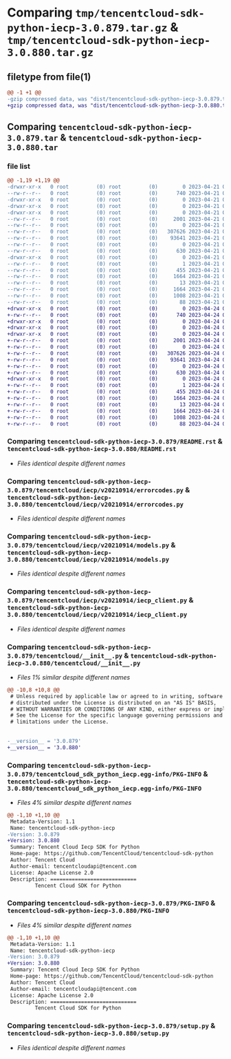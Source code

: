 # Comparing `tmp/tencentcloud-sdk-python-iecp-3.0.879.tar.gz` & `tmp/tencentcloud-sdk-python-iecp-3.0.880.tar.gz`

## filetype from file(1)

```diff
@@ -1 +1 @@
-gzip compressed data, was "dist/tencentcloud-sdk-python-iecp-3.0.879.tar", last modified: Fri Apr 21 00:47:03 2023, max compression
+gzip compressed data, was "dist/tencentcloud-sdk-python-iecp-3.0.880.tar", last modified: Mon Apr 24 03:11:19 2023, max compression
```

## Comparing `tencentcloud-sdk-python-iecp-3.0.879.tar` & `tencentcloud-sdk-python-iecp-3.0.880.tar`

### file list

```diff
@@ -1,19 +1,19 @@
-drwxr-xr-x   0 root         (0) root         (0)        0 2023-04-21 00:47:03.000000 tencentcloud-sdk-python-iecp-3.0.879/
--rw-r--r--   0 root         (0) root         (0)      740 2023-04-21 00:47:02.000000 tencentcloud-sdk-python-iecp-3.0.879/README.rst
-drwxr-xr-x   0 root         (0) root         (0)        0 2023-04-21 00:47:03.000000 tencentcloud-sdk-python-iecp-3.0.879/tencentcloud/
-drwxr-xr-x   0 root         (0) root         (0)        0 2023-04-21 00:47:03.000000 tencentcloud-sdk-python-iecp-3.0.879/tencentcloud/iecp/
-drwxr-xr-x   0 root         (0) root         (0)        0 2023-04-21 00:47:03.000000 tencentcloud-sdk-python-iecp-3.0.879/tencentcloud/iecp/v20210914/
--rw-r--r--   0 root         (0) root         (0)     2001 2023-04-21 00:47:02.000000 tencentcloud-sdk-python-iecp-3.0.879/tencentcloud/iecp/v20210914/errorcodes.py
--rw-r--r--   0 root         (0) root         (0)        0 2023-04-21 00:47:02.000000 tencentcloud-sdk-python-iecp-3.0.879/tencentcloud/iecp/v20210914/__init__.py
--rw-r--r--   0 root         (0) root         (0)   307626 2023-04-21 00:47:02.000000 tencentcloud-sdk-python-iecp-3.0.879/tencentcloud/iecp/v20210914/models.py
--rw-r--r--   0 root         (0) root         (0)    93641 2023-04-21 00:47:02.000000 tencentcloud-sdk-python-iecp-3.0.879/tencentcloud/iecp/v20210914/iecp_client.py
--rw-r--r--   0 root         (0) root         (0)        0 2023-04-21 00:47:02.000000 tencentcloud-sdk-python-iecp-3.0.879/tencentcloud/iecp/__init__.py
--rw-r--r--   0 root         (0) root         (0)      630 2023-04-21 00:47:02.000000 tencentcloud-sdk-python-iecp-3.0.879/tencentcloud/__init__.py
-drwxr-xr-x   0 root         (0) root         (0)        0 2023-04-21 00:47:03.000000 tencentcloud-sdk-python-iecp-3.0.879/tencentcloud_sdk_python_iecp.egg-info/
--rw-r--r--   0 root         (0) root         (0)        1 2023-04-21 00:47:03.000000 tencentcloud-sdk-python-iecp-3.0.879/tencentcloud_sdk_python_iecp.egg-info/dependency_links.txt
--rw-r--r--   0 root         (0) root         (0)      455 2023-04-21 00:47:03.000000 tencentcloud-sdk-python-iecp-3.0.879/tencentcloud_sdk_python_iecp.egg-info/SOURCES.txt
--rw-r--r--   0 root         (0) root         (0)     1664 2023-04-21 00:47:03.000000 tencentcloud-sdk-python-iecp-3.0.879/tencentcloud_sdk_python_iecp.egg-info/PKG-INFO
--rw-r--r--   0 root         (0) root         (0)       13 2023-04-21 00:47:03.000000 tencentcloud-sdk-python-iecp-3.0.879/tencentcloud_sdk_python_iecp.egg-info/top_level.txt
--rw-r--r--   0 root         (0) root         (0)     1664 2023-04-21 00:47:03.000000 tencentcloud-sdk-python-iecp-3.0.879/PKG-INFO
--rw-r--r--   0 root         (0) root         (0)     1008 2023-04-21 00:47:02.000000 tencentcloud-sdk-python-iecp-3.0.879/setup.py
--rw-r--r--   0 root         (0) root         (0)       88 2023-04-21 00:47:03.000000 tencentcloud-sdk-python-iecp-3.0.879/setup.cfg
+drwxr-xr-x   0 root         (0) root         (0)        0 2023-04-24 03:11:19.000000 tencentcloud-sdk-python-iecp-3.0.880/
+-rw-r--r--   0 root         (0) root         (0)      740 2023-04-24 03:11:19.000000 tencentcloud-sdk-python-iecp-3.0.880/README.rst
+drwxr-xr-x   0 root         (0) root         (0)        0 2023-04-24 03:11:19.000000 tencentcloud-sdk-python-iecp-3.0.880/tencentcloud/
+drwxr-xr-x   0 root         (0) root         (0)        0 2023-04-24 03:11:19.000000 tencentcloud-sdk-python-iecp-3.0.880/tencentcloud/iecp/
+drwxr-xr-x   0 root         (0) root         (0)        0 2023-04-24 03:11:19.000000 tencentcloud-sdk-python-iecp-3.0.880/tencentcloud/iecp/v20210914/
+-rw-r--r--   0 root         (0) root         (0)     2001 2023-04-24 03:11:19.000000 tencentcloud-sdk-python-iecp-3.0.880/tencentcloud/iecp/v20210914/errorcodes.py
+-rw-r--r--   0 root         (0) root         (0)        0 2023-04-24 03:11:19.000000 tencentcloud-sdk-python-iecp-3.0.880/tencentcloud/iecp/v20210914/__init__.py
+-rw-r--r--   0 root         (0) root         (0)   307626 2023-04-24 03:11:19.000000 tencentcloud-sdk-python-iecp-3.0.880/tencentcloud/iecp/v20210914/models.py
+-rw-r--r--   0 root         (0) root         (0)    93641 2023-04-24 03:11:19.000000 tencentcloud-sdk-python-iecp-3.0.880/tencentcloud/iecp/v20210914/iecp_client.py
+-rw-r--r--   0 root         (0) root         (0)        0 2023-04-24 03:11:19.000000 tencentcloud-sdk-python-iecp-3.0.880/tencentcloud/iecp/__init__.py
+-rw-r--r--   0 root         (0) root         (0)      630 2023-04-24 03:11:19.000000 tencentcloud-sdk-python-iecp-3.0.880/tencentcloud/__init__.py
+drwxr-xr-x   0 root         (0) root         (0)        0 2023-04-24 03:11:19.000000 tencentcloud-sdk-python-iecp-3.0.880/tencentcloud_sdk_python_iecp.egg-info/
+-rw-r--r--   0 root         (0) root         (0)        1 2023-04-24 03:11:19.000000 tencentcloud-sdk-python-iecp-3.0.880/tencentcloud_sdk_python_iecp.egg-info/dependency_links.txt
+-rw-r--r--   0 root         (0) root         (0)      455 2023-04-24 03:11:19.000000 tencentcloud-sdk-python-iecp-3.0.880/tencentcloud_sdk_python_iecp.egg-info/SOURCES.txt
+-rw-r--r--   0 root         (0) root         (0)     1664 2023-04-24 03:11:19.000000 tencentcloud-sdk-python-iecp-3.0.880/tencentcloud_sdk_python_iecp.egg-info/PKG-INFO
+-rw-r--r--   0 root         (0) root         (0)       13 2023-04-24 03:11:19.000000 tencentcloud-sdk-python-iecp-3.0.880/tencentcloud_sdk_python_iecp.egg-info/top_level.txt
+-rw-r--r--   0 root         (0) root         (0)     1664 2023-04-24 03:11:19.000000 tencentcloud-sdk-python-iecp-3.0.880/PKG-INFO
+-rw-r--r--   0 root         (0) root         (0)     1008 2023-04-24 03:11:19.000000 tencentcloud-sdk-python-iecp-3.0.880/setup.py
+-rw-r--r--   0 root         (0) root         (0)       88 2023-04-24 03:11:19.000000 tencentcloud-sdk-python-iecp-3.0.880/setup.cfg
```

### Comparing `tencentcloud-sdk-python-iecp-3.0.879/README.rst` & `tencentcloud-sdk-python-iecp-3.0.880/README.rst`

 * *Files identical despite different names*

### Comparing `tencentcloud-sdk-python-iecp-3.0.879/tencentcloud/iecp/v20210914/errorcodes.py` & `tencentcloud-sdk-python-iecp-3.0.880/tencentcloud/iecp/v20210914/errorcodes.py`

 * *Files identical despite different names*

### Comparing `tencentcloud-sdk-python-iecp-3.0.879/tencentcloud/iecp/v20210914/models.py` & `tencentcloud-sdk-python-iecp-3.0.880/tencentcloud/iecp/v20210914/models.py`

 * *Files identical despite different names*

### Comparing `tencentcloud-sdk-python-iecp-3.0.879/tencentcloud/iecp/v20210914/iecp_client.py` & `tencentcloud-sdk-python-iecp-3.0.880/tencentcloud/iecp/v20210914/iecp_client.py`

 * *Files identical despite different names*

### Comparing `tencentcloud-sdk-python-iecp-3.0.879/tencentcloud/__init__.py` & `tencentcloud-sdk-python-iecp-3.0.880/tencentcloud/__init__.py`

 * *Files 1% similar despite different names*

```diff
@@ -10,8 +10,8 @@
 # Unless required by applicable law or agreed to in writing, software
 # distributed under the License is distributed on an "AS IS" BASIS,
 # WITHOUT WARRANTIES OR CONDITIONS OF ANY KIND, either express or implied.
 # See the License for the specific language governing permissions and
 # limitations under the License.
 
 
-__version__ = '3.0.879'
+__version__ = '3.0.880'
```

### Comparing `tencentcloud-sdk-python-iecp-3.0.879/tencentcloud_sdk_python_iecp.egg-info/PKG-INFO` & `tencentcloud-sdk-python-iecp-3.0.880/tencentcloud_sdk_python_iecp.egg-info/PKG-INFO`

 * *Files 4% similar despite different names*

```diff
@@ -1,10 +1,10 @@
 Metadata-Version: 1.1
 Name: tencentcloud-sdk-python-iecp
-Version: 3.0.879
+Version: 3.0.880
 Summary: Tencent Cloud Iecp SDK for Python
 Home-page: https://github.com/TencentCloud/tencentcloud-sdk-python
 Author: Tencent Cloud
 Author-email: tencentcloudapi@tencent.com
 License: Apache License 2.0
 Description: ============================
         Tencent Cloud SDK for Python
```

### Comparing `tencentcloud-sdk-python-iecp-3.0.879/PKG-INFO` & `tencentcloud-sdk-python-iecp-3.0.880/PKG-INFO`

 * *Files 4% similar despite different names*

```diff
@@ -1,10 +1,10 @@
 Metadata-Version: 1.1
 Name: tencentcloud-sdk-python-iecp
-Version: 3.0.879
+Version: 3.0.880
 Summary: Tencent Cloud Iecp SDK for Python
 Home-page: https://github.com/TencentCloud/tencentcloud-sdk-python
 Author: Tencent Cloud
 Author-email: tencentcloudapi@tencent.com
 License: Apache License 2.0
 Description: ============================
         Tencent Cloud SDK for Python
```

### Comparing `tencentcloud-sdk-python-iecp-3.0.879/setup.py` & `tencentcloud-sdk-python-iecp-3.0.880/setup.py`

 * *Files identical despite different names*

